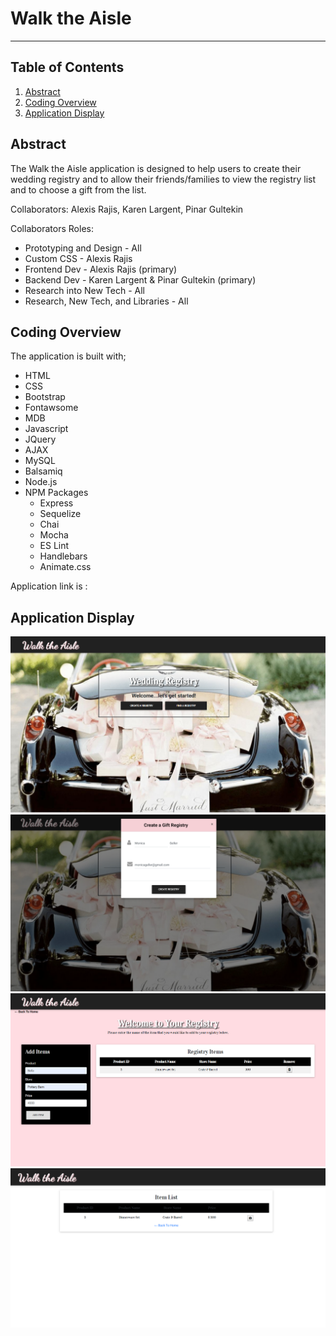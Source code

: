 # Walk the Aisle

---------------
## Table of Contents
1. [Abstract](#abstract)
2. [Coding Overview](#overview)
3. [Application Display](#display)

<a name="abstract"></a>
## Abstract

The Walk the Aisle application is designed to help users to create their wedding registry and to allow their friends/families to view the registry list and to choose a gift from the list.


Collaborators: Alexis Rajis, Karen Largent, Pinar Gultekin

Collaborators Roles:
* Prototyping and Design - All
* Custom CSS - Alexis Rajis
* Frontend Dev - Alexis Rajis (primary)
* Backend Dev - Karen Largent & Pinar Gultekin (primary) 
* Research into New Tech - All
* Research, New Tech, and Libraries - All

<a name="overview"></a>
## Coding Overview

The application is built with;
* HTML
* CSS
* Bootstrap 
* Fontawsome
* MDB
* Javascript
* JQuery 
* AJAX 
* MySQL 
* Balsamiq
* Node.js
* NPM Packages 
  * Express 
  * Sequelize 
  * Chai 
  * Mocha
  * ES Lint
  * Handlebars
  * Animate.css
	
Application link is : 


<a name="display"></a>
## Application Display
<img src="public/images/wta.PNG" alt="app-display">
<br>
<img src="public/images/wta2.PNG" alt="app-display">
<br>
<img src="public/images/wta3.PNG" alt="app-display">
<br>
<img src="public/images/wta4.PNG" alt="app-display">
